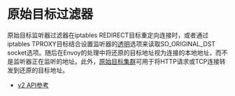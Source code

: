 # 原始目标过滤器

原始目标监听器过滤器在iptables REDIRECT目标重定向连接时，或者通过iptables TPROXY目标结合设置监听器的[透明](//TODO)选项来读取SO_ORIGINAL_DST socket选项。随后在Envoy的处理中将还原的目标地址视为连接的本地地址，而不是监听器正在监听的地址。此外，[原始目标集群](//TODO)可用于将HTTP请求或TCP连接转发到还原的目标地址。

* [v2 API参考](//TODO)
